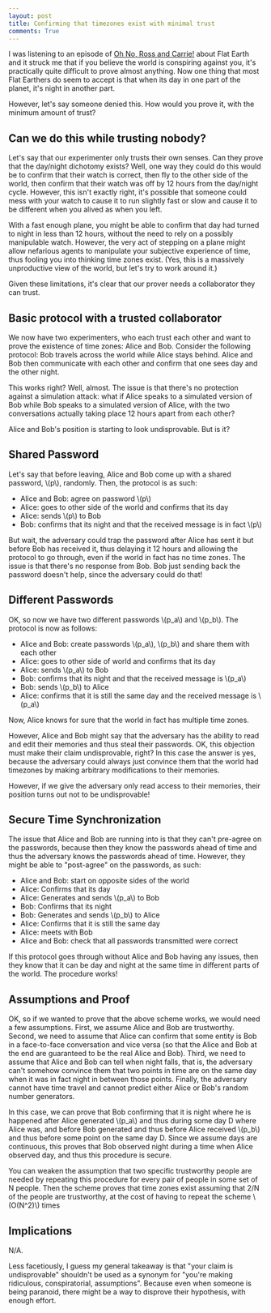 ```yaml
---
layout: post
title: Confirming that timezones exist with minimal trust
comments: True
---
```


I was listening to an episode of [Oh No, Ross and Carrie!](https://en.wikipedia.org/wiki/Oh_No,_Ross_And_Carrie!) about Flat Earth and it struck me that if you believe the world is conspiring against you, it's practically quite difficult to prove almost anything. Now one thing that most Flat Earthers do seem to accept is that when its day in one part of the planet, it's night in another part.

However, let's say someone denied this. How would you prove it, with the minimum amount of trust?

## Can we do this while trusting nobody?

Let's say that our experimenter only trusts their own senses. Can they prove that the day/night dichotomy exists? Well, one way they could do this would be to confirm that their watch is correct, then fly to the other side of the world, then confirm that their watch was off by 12 hours from the day/night cycle. However, this isn't exactly right, it's possible that someone could mess with your watch to cause it to run slightly fast or slow and cause it to be different when you alived as when you left.

With a fast enough plane, you might be able to confirm that day had turned to night in less than 12 hours, without the need to rely on a possibly manipulable watch. However, the very act of stepping on a plane might allow nefarious agents to manipulate your subjective experience of time, thus fooling you into thinking time zones exist. (Yes, this is a massively unproductive view of the world, but let's try to work around it.)

Given these limitations, it's clear that our prover needs a collaborator they can trust.

## Basic protocol with a trusted collaborator

We now have two experimenters, who each trust each other and want to prove the existence of time zones: Alice and Bob. Consider the following protocol: Bob travels across the world while Alice stays behind. Alice and Bob then communicate with each other and confirm that one sees day and the other night.

This works right? Well, almost. The issue is that there's no protection against a simulation attack: what if Alice speaks to a simulated version of Bob while Bob speaks to a simulated version of Alice, with the two conversations actually taking place 12 hours apart from each other?

Alice and Bob's position is starting to look undisprovable. But is it?

## Shared Password

Let's say that before leaving, Alice and Bob come up with a shared password, \\(p\\), randomly. Then, the protocol is as such:

 - Alice and Bob: agree on password \\(p\\)
 - Alice: goes to other side of the world and confirms that its day
 - Alice: sends \\(p\\) to Bob
 - Bob: confirms that its night and that the received message is in fact \\(p\\)

But wait, the adversary could trap the password after Alice has sent it but before Bob has received it, thus delaying it 12 hours and allowing the protocol to go through, even if the world in fact has no time zones. The issue is that there's no response from Bob. Bob just sending back the password doesn't help, since the adversary could do that!

## Different Passwords

OK, so now we have two different passwords \\(p_a\\) and \\(p_b\\). The protocol is now as follows:

 - Alice and Bob: create passwords \\(p_a\\), \\(p_b\\) and share them with each other
 - Alice: goes to other side of world and confirms that its day
 - Alice: sends \\(p_a\\) to Bob
 - Bob: confirms that its night and that the received message is \\(p_a\\)
 - Bob: sends \\(p_b\\) to Alice
 - Alice: confirms that it is still the same day and the received message is \\(p_a\\)

Now, Alice knows for sure that the world in fact has multiple time zones.

However, Alice and Bob might say that the adversary has the ability to read and edit their memories and thus steal their passwords. OK, this objection must make their claim undisprovable, right? In this case the answer is yes, because the adversary could always just convince them that the world had timezones by making arbitrary modifications to their memories.

However, if we give the adversary only read access to their memories, their position turns out not to be undisprovable!

## Secure Time Synchronization

The issue that Alice and Bob are running into is that they can't pre-agree on the passwords, because then they know the passwords ahead of time and thus the adversary knows the passwords ahead of time. However, they might be able to "post-agree" on the passwords, as such:

 - Alice and Bob: start on opposite sides of the world
 - Alice: Confirms that its day
 - Alice: Generates and sends \\(p_a\\) to Bob
 - Bob: Confirms that its night
 - Bob: Generates and sends \\(p_b\\) to Alice
 - Alice: Confirms that it is still the same day
 - Alice: meets with Bob
 - Alice and Bob: check that all passwords transmitted were correct

If this protocol goes through without Alice and Bob having any issues, then they know that it can be day and night at the same time in different parts of the world. The procedure works!

## Assumptions and Proof

OK, so if we wanted to prove that the above scheme works, we would need a few assumptions. First, we assume Alice and Bob are trustworthy. Second, we need to assume that Alice can confirm that some entity is Bob in a face-to-face conversation and vice versa (so that the Alice and Bob at the end are guaranteed to be the real Alice and Bob). Third, we need to assume that Alice and Bob can tell when night falls, that is, the adversary can't somehow convince them that two points in time are on the same day when it was in fact night in between those points. Finally, the adversary cannot have time travel and cannot predict either Alice or Bob's random number generators.

In this case, we can prove that Bob confirming that it is night where he is happened after Alice generated \\(p_a\\) and thus during some day D where Alice was, and before Bob generated and thus before Alice received \\(p_b\\) and thus before some point on the same day D. Since we assume days are continuous, this proves that Bob observed night during a time when Alice observed day, and thus this procedure is secure.

You can weaken the assumption that two specific trustworthy people are needed by repeating this procedure for every pair of people in some set of N people. Then the scheme proves that time zones exist assuming that 2/N of the people are trustworthy, at the cost of having to repeat the scheme \\(O(N^2)\\) times

## Implications

N/A.

Less facetiously, I guess my general takeaway is that "your claim is undisprovable" shouldn't be used as a synonym for "you're making ridiculous, conspiratorial, assumptions". Because even when someone is being paranoid, there might be a way to disprove their hypothesis, with enough effort.
